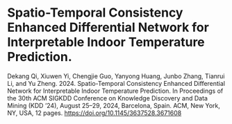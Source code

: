 # Spatio-Temporal Consistency Enhanced Differential Network for Interpretable Indoor Temperature Prediction.

Dekang Qi, Xiuwen Yi, Chengjie Guo, Yanyong Huang, Junbo Zhang, Tianrui Li, and Yu Zheng. 2024. Spatio-Temporal Consistency Enhanced Differential Network for Interpretable Indoor Temperature Prediction. In Proceedings of the 30th ACM SIGKDD Conference on Knowledge Discovery and Data Mining (KDD ’24), August 25–29, 2024, Barcelona, Spain. ACM, New York, NY, USA, 12 pages. https://doi.org/10.1145/3637528.3671608

